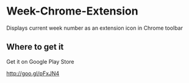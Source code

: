 Week-Chrome-Extension
=====================

Displays current week number as an extension icon in Chrome toolbar

Where to get it
---------------

Get it on Google Play Store

http://goo.gl/pFxJN4
